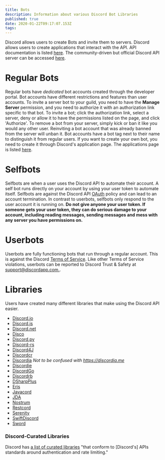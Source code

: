 ```yaml
---
title: Bots
description: Information about various Discord Bot Libraries
published: true
date: 2020-01-22T09:17:07.153Z
tags: 
---
```


Discord allows users to create Bots and invite them to servers. Discord allows users to create applications that interact with the API. API documentation is listed [here](https://discordapp.com/developers/docs/intro).
The community-driven but official Discord API server can be accessed [here](http://discord.gg/discord-api).

# Regular Bots
Regular bots have *dedicated* bot accounts created through the developer portal. Bot accounts have different restrictions and features than user accounts. To invite a server bot to your guild, you need to have the **Manage Server** permission, and you need to authorize it with an authorization link specific to that bot. To invite a bot; click the authorization link, select a server, deny or allow it to have the permissions listed on the page, and click 'Authorize'. To remove a bot from your server, simply kick or ban it like you would any other user. Reinviting a bot account that was already banned from the server will unban it. Bot accounts have a bot tag next to their name to distinguish it from regular users. If you want to create your own bot, you need to create it through Discord's application page. The applications page is listed [here](https://discordapp.com/developers/applications/me).

# Selfbots
Selfbots are when a user uses the Discord API to automate their account. A self bot runs directly on your account by using your user token to automate itself. Selfbots are against the Discord API [OAuth](https://discordapp.com/developers/docs/topics/oauth2#bot-vs-user-accounts) policy and can lead to an account termination. In contrast to userbots, selfbots only respond to the user account it is running on. **Do not give anyone your user token. If someone gets your user token, they can do serious damage to your account, including reading messages, sending messages and mess with any server you have permissions on.**

# Userbots
Userbots are fully functioning bots that run through a regular account. This is against the Discord [Terms of Service](https://discordapp.com/terms). Like other Terms of Service violations, userbots can be reported to Discord Trust & Safety at [support@discordapp.com.](mailto:support@discordapp.com).

# Libraries
Users have created many different libraries that make using the Discord API easier.
* [Discord.io](https://github.com/izy521/discord.io)
* [Discord.js](https://github.com/hydrabolt/discord.js)
* [Discord.net](https://github.com/RogueException/Discord.Net)
* [Disco](https://github.com/b1naryth1ef/disco)
* [Discord.py](https://github.com/Rapptz/discord.py)
* [Discord-rs](https://github.com/SpaceManiac/discord-rs)
* [Discord4J](https://github.com/austinv11/Discord4J)
* [Discordcr](https://github.com/meew0/discordcr)
* [Discordia](https://github.com/SinisterRectus/Discordia) *Not to be confused with https://discordia.me*
* [Discordie](https://github.com/qeled/discordie)
* [DiscordGo](https://github.com/bwmarrin/discordgo)
* [Discordrb](https://github.com/meew0/discordrb)
* [DSharpPlus](https://github.com/NaamloosDT/DSharpPlus)
* [Eris](https://github.com/abalabahaha/eris)
* [Javacord](https://github.com/BtoBastian/Javacord)
* [JDA](https://github.com/DV8FromTheWorld/JDA)
* [Nostrum](https://github.com/Kraigie/nostrum)
* [Restcord](https://github.com/restcord/restcord)
* [Serenity](https://github.com/zeyla/serenity)
* [SwiftDiscord](https://github.com/nuclearace/SwiftDiscord)
* [Sword](https://github.com/Azoy/Sword)

### Discord-Curated Libraries

Discord has [a list of curated libraries](https://discordapp.com/developers/docs/topics/community-resources#libraries) "that conform to [Discord's] APIs standards around authentication and rate limiting."